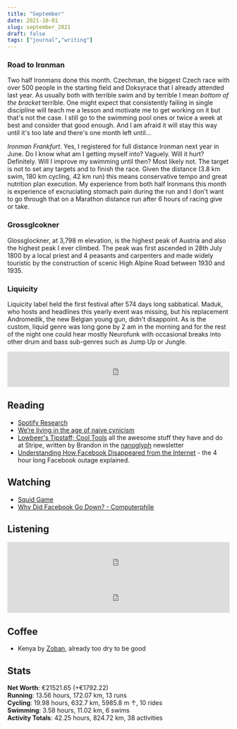 ```yaml
---
title: "September"
date: 2021-10-01
slug: september_2021
draft: false
tags: ["journal","writing"]
---
```


### Road to Ironman

Two half Ironmans done this month. Czechman, the biggest Czech race with over 500 people in the starting field and
Doksyrace that I already attended last year. As usually both with terrible swim and by terrible I mean
_bottom of the bracket_ terrible. One might expect that consistently failing in single discipline will teach
me a lesson and motivate me to get working on it but that's not the case. I still go to the swimming pool ones or twice
a week at best and consider that good enough. And I am afraid it will stay this way until it's too late and there's
one month left until...

*Ironman Frankfurt*. Yes, I registered for full distance Ironman next year in June. Do I know what am I getting myself
into? Vaguely. Will it hurt? Definitely. Will I improve my swimming until then? Most likely not. The target is not to
set any targets and to finish the race. Given the distance (3.8 km swim, 180 km cycling, 42 km run) this means
conservative tempo and great nutrition plan execution. My experience from both half Ironmans this month is experience
of excruciating stomach pain during the run and I don't want to go through that on a Marathon distance run after
6 hours of racing give or take.

### Grossglcokner

Glossglockner, at 3,798 m elevation, is the highest peak of Austria and also the highest peak I ever climbed.
The peak was first ascended in 28th July 1800 by a local priest and 4 peasants and carpenters and made widely
touristic by the construction of scenic High Alpine Road between 1930 and 1935.

### Liquicity

Liquicity label held the first festival after 574 days long sabbatical.
Maduk, who hosts and headlines this yearly event was missing, but his replacement Andromedik,
the new Belgian young gun, didn't disappoint. As is the custom, liquid genre was long gone by 2 am in the morning
and for the rest of the night one could hear mostly Neurofunk with occasional breaks into other drum and bass sub-genres
such as Jump Up or Jungle.

<iframe src="https://open.spotify.com/embed/track/3kzo68M2MvjbtEdYxa9EW0?utm_source=generator&amp;theme=0" width="100%" height="80" frameBorder="0" allowfullscreen="" allow="clipboard-write; encrypted-media; fullscreen; picture-in-picture"></iframe>

## Reading

- [Spotify Research](https://research.atspotify.com/)
- [We’re living in the age of naive
cynicism](https://www.latimes.com/opinion/op-ed/la-oe-berlatsky-naive-cynicism-20171226-story.html)
- [Lowbeer's Tipstaff; Cool Tools](https://brandur.org/nanoglyphs/028-cool-tools) all the awesome stuff they have and do
at Stripe, written by Brandon in the [nanoglyph](https://brandur.org/nanoglyphs) newsletter
- [Understanding How Facebook Disappeared from the Internet](https://blog.cloudflare.com/october-2021-facebook-outage/) - the 4 hour long Facebook outage explained.

## Watching

- [Squid Game](https://en.wikipedia.org/wiki/Squid_Game)
- [Why Did Facebook Go Down? - Computerphile](https://youtu.be/Bie32IZlMtY)

## Listening

<iframe src="https://open.spotify.com/embed/track/7CiZj5S4E5FVboR0yLVLzc?utm_source=generator" width="100%" height="80" frameBorder="0" allowfullscreen="" allow="clipboard-write; encrypted-media; fullscreen; picture-in-picture"></iframe>
<iframe src="https://open.spotify.com/embed/track/2yx33cf8wV4gCCVip2vKMo?utm_source=generator" width="100%" height="80" frameBorder="0" allowfullscreen="" allow="clipboard-write; encrypted-media; fullscreen; picture-in-picture"></iframe>

## Coffee

* Kenya by [Zoban](https://prazirnazoban.cz/), already too dry to be good

## Stats

<div><b>Net Worth</b>: €21521.65 (<span class="green">+€1792.22</span>)</div>
<div><b>Running</b>:
  13.56 hours, 172.07 km, 13 runs
</div>
<div><b>Cycling</b>:
  19.98 hours, 632.7 km, 5985.8 m ↑, 10 rides
</div>
<div><b>Swimming</b>:
  3.58 hours, 11.02 km, 6 swims
</div>
<div><b>Activity Totals</b>:
  42.25 hours, 824.72 km, 38 activities
</div>

